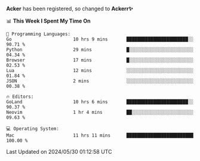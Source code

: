 **Acker** has been registered, so changed to **Ackerr✨**

<!--START_SECTION:waka-->
📊 **This Week I Spent My Time On** 

```text
💬 Programming Languages: 
Go                       10 hrs 9 mins       ███████████████████████░░   90.71 % 
Python                   29 mins             █░░░░░░░░░░░░░░░░░░░░░░░░   04.34 % 
Browser                  17 mins             █░░░░░░░░░░░░░░░░░░░░░░░░   02.53 % 
Lua                      12 mins             ░░░░░░░░░░░░░░░░░░░░░░░░░   01.84 % 
JSON                     2 mins              ░░░░░░░░░░░░░░░░░░░░░░░░░   00.38 % 

🔥 Editors: 
GoLand                   10 hrs 6 mins       ███████████████████████░░   90.37 % 
Neovim                   1 hr 4 mins         ██░░░░░░░░░░░░░░░░░░░░░░░   09.63 % 

💻 Operating System: 
Mac                      11 hrs 11 mins      █████████████████████████   100.00 % 
```


 Last Updated on 2024/05/30 01:12:58 UTC
<!--END_SECTION:waka-->
